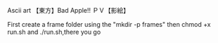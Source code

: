Ascii art 【東方】Bad Apple!! ＰＶ【影絵】

First create a frame folder using the "mkdir -p frames" then chmod +x run.sh and ./run.sh,there you go 
